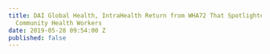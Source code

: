 ```yaml
---
title: DAI Global Health, IntraHealth Return from WHA72 That Spotlighted Primary Healthcare,
  Community Health Workers
date: 2019-05-28 09:54:00 Z
published: false
---
```



